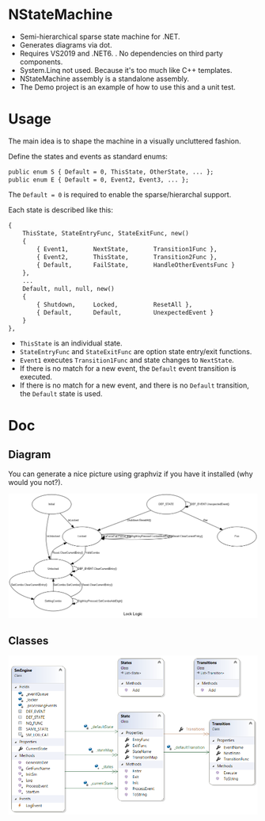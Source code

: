 # NStateMachine
- Semi-hierarchical sparse state machine for .NET.
- Generates diagrams via dot.
- Requires VS2019 and .NET6.
. No dependencies on third party components.
- System.Linq not used. Because it's too much like C++ templates.
- NStateMachine assembly is a standalone assembly.
- The Demo project is an example of how to use this and a unit test.


# Usage

The main idea is to shape the machine in a visually uncluttered fashion.


Define the states and events as standard enums:
```
public enum S { Default = 0, ThisState, OtherState, ... };
public enum E { Default = 0, Event2, Event3, ... };
```
The `Default = 0` is required to enable the sparse/hierarchal support.

Each state is described like this:
```
{ 
    ThisState, StateEntryFunc, StateExitFunc, new()
    {
        { Event1,       NextState,       Transition1Func },
        { Event2,       ThisState,       Transition2Func },
        { Default,      FailState,       HandleOtherEventsFunc }
    },
    ...
    Default, null, null, new()
    {
        { Shutdown,     Locked,          ResetAll },
        { Default,      Default,         UnexpectedEvent }
    }
},
```

- `ThisState` is an individual state.
- `StateEntryFunc` and `StateExitFunc` are option state entry/exit functions.
- `Event1` executes `Transition1Func` and state changes to `NextState`.
- If there is no match for a new event, the `Default` event transition is executed.
- If there is no match for a new event, and there is no `Default` transition, the `Default` state is used.


# Doc

## Diagram
You can generate a nice picture using graphviz if you have it installed (why would you not?).

![SM](Demo/Lock.png)

## Classes
![Class diagram](ClassDiagram.png)
